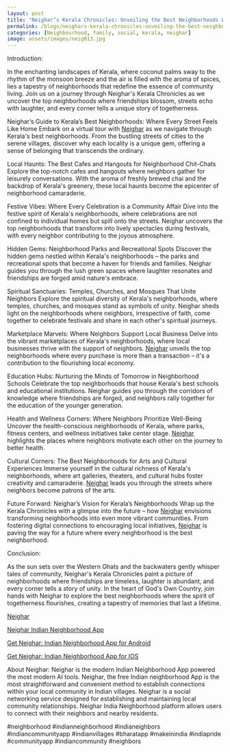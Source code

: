 ```yaml
---
layout: post
title: "Neighar’s Kerala Chronicles: Unveiling the Best Neighborhoods Where Friendship Knows No Boundaries"
permalink: /blogs/neighars-kerala-chronicles-unveiling-the-best-neighborhoods-where-friendship-knows-no-boundaries
categories: [Neighbourhood, family, social, kerala, neighar]
image: assets/images/neig013.jpg
---
```



Introduction:

In the enchanting landscapes of Kerala, where coconut palms sway to the rhythm of the monsoon breeze and the air is filled with the aroma of spices, lies a tapestry of neighborhoods that redefine the essence of community living. Join us on a journey through Neighar's Kerala Chronicles as we uncover the top neighborhoods where friendships blossom, streets echo with laughter, and every corner tells a unique story of togetherness.

Neighar’s Guide to Kerala’s Best Neighborhoods: Where Every Street Feels Like Home
Embark on a virtual tour with [Neighar](https://play.google.com/store/apps/details?id=com.neighar.app&hl=en_IN&gl=US) as we navigate through Kerala's best neighborhoods. From the bustling streets of cities to the serene villages, discover why each locality is a unique gem, offering a sense of belonging that transcends the ordinary.

Local Haunts: The Best Cafes and Hangouts for Neighborhood Chit-Chats
Explore the top-notch cafes and hangouts where neighbors gather for leisurely conversations. With the aroma of freshly brewed chai and the backdrop of Kerala's greenery, these local haunts become the epicenter of neighborhood camaraderie.

Festive Vibes: Where Every Celebration is a Community Affair
Dive into the festive spirit of Kerala's neighborhoods, where celebrations are not confined to individual homes but spill onto the streets. Neighar uncovers the top neighborhoods that transform into lively spectacles during festivals, with every neighbor contributing to the joyous atmosphere.

Hidden Gems: Neighborhood Parks and Recreational Spots
Discover the hidden gems nestled within Kerala's neighborhoods – the parks and recreational spots that become a haven for friends and families. Neighar guides you through the lush green spaces where laughter resonates and friendships are forged amid nature's embrace.

Spiritual Sanctuaries: Temples, Churches, and Mosques That Unite Neighbors
Explore the spiritual diversity of Kerala's neighborhoods, where temples, churches, and mosques stand as symbols of unity. Neighar sheds light on the neighborhoods where neighbors, irrespective of faith, come together to celebrate festivals and share in each other's spiritual journeys.

Marketplace Marvels: Where Neighbors Support Local Business
Delve into the vibrant marketplaces of Kerala's neighborhoods, where local businesses thrive with the support of neighbors. [Neighar](https://play.google.com/store/apps/details?id=com.neighar.app&hl=en_IN&gl=US) unveils the top neighborhoods where every purchase is more than a transaction – it's a contribution to the flourishing local economy.

Education Hubs: Nurturing the Minds of Tomorrow in Neighborhood Schools
Celebrate the top neighborhoods that house Kerala's best schools and educational institutions. Neighar guides you through the corridors of knowledge where friendships are forged, and neighbors rally together for the education of the younger generation.

Health and Wellness Corners: Where Neighbors Prioritize Well-Being
Uncover the health-conscious neighborhoods of Kerala, where parks, fitness centers, and wellness initiatives take center stage. [Neighar](https://play.google.com/store/apps/details?id=com.neighar.app&hl=en_IN&gl=US) highlights the places where neighbors motivate each other on the journey to better health.

Cultural Corners: The Best Neighborhoods for Arts and Cultural Experiences
Immerse yourself in the cultural richness of Kerala's neighborhoods, where art galleries, theaters, and cultural hubs foster creativity and camaraderie. [Neighar](https://play.google.com/store/apps/details?id=com.neighar.app&hl=en_IN&gl=US) leads you through the streets where neighbors become patrons of the arts.

Future Forward: Neighar’s Vision for Kerala’s Neighborhoods
Wrap up the Kerala Chronicles with a glimpse into the future – how [Neighar](https://play.google.com/store/apps/details?id=com.neighar.app&hl=en_IN&gl=US) envisions transforming neighborhoods into even more vibrant communities. From fostering digital connections to encouraging local initiatives, [Neighar](https://play.google.com/store/apps/details?id=com.neighar.app&hl=en_IN&gl=US) is paving the way for a future where every neighborhood is the best neighborhood.

Conclusion:

As the sun sets over the Western Ghats and the backwaters gently whisper tales of community, Neighar's Kerala Chronicles paint a picture of neighborhoods where friendships are timeless, laughter is abundant, and every corner tells a story of unity. In the heart of God's Own Country, join hands with Neighar to explore the best neighborhoods where the spirit of togetherness flourishes, creating a tapestry of memories that last a lifetime.

[Neighar](https://www.neighar.com)

[Neighar Indian Neighborhood App](https://neighar.com/download)

[Get Neighar: Indian Neighborhood App for Android](https://play.google.com/store/apps/details?id=com.neighar.app)

[Get Neighar: Indian Neighborhood App for IOS](https://apps.apple.com/us/app/neighar-india-neighborhood-app/id6471035218)

About Neighar:
Neighar is the modern Indian Neighborhood App powered the most modern AI tools. Neighar, the free Indian neighborhood App is the most straightforward and convenient method to establish connections within your local community in Indian villages. Neighar is a social networking service designed for establishing and maintaining local community relationships. Neighar India Neighborhood platform allows users to connect with their neighbors and nearby residents.

#neighborhood #indianneighborhood #indianeighbors #indiancommunityapp #indianvillages #bharatapp #makeinindia #indiapride #communityapp #indiancommunity #neighbors
